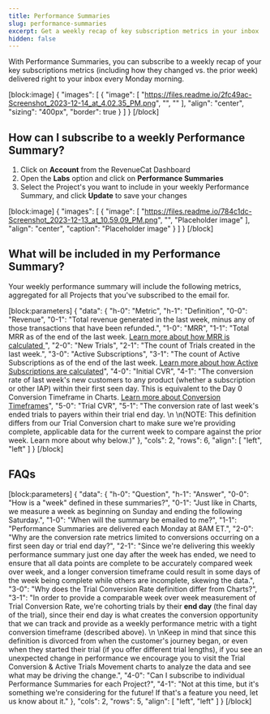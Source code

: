 ```yaml
---
title: Performance Summaries
slug: performance-summaries
excerpt: Get a weekly recap of key subscription metrics in your inbox
hidden: false
---
```

With Performance Summaries, you can subscribe to a weekly recap of your key subscriptions metrics (including how they changed vs. the prior week) delivered right to your inbox every Monday morning.

[block:image]
{
  "images": [
    {
      "image": [
        "https://files.readme.io/2fc49ac-Screenshot_2023-12-14_at_4.02.35_PM.png",
        "",
        ""
      ],
      "align": "center",
      "sizing": "400px",
      "border": true
    }
  ]
}
[/block]


## How can I subscribe to a weekly Performance Summary?

1. Click on **Account** from the RevenueCat Dashboard
2. Open the **Labs** option and click on **Performance Summaries**
3. Select the Project's you want to include in your weekly Performance Summary, and click **Update** to save your changes

[block:image]
{
  "images": [
    {
      "image": [
        "https://files.readme.io/784c1dc-Screenshot_2023-12-13_at_10.59.09_PM.png",
        "",
        "Placeholder image"
      ],
      "align": "center",
      "caption": "Placeholder image"
    }
  ]
}
[/block]


## What will be included in my Performance Summary?

Your weekly performance summary will include the following metrics, aggregated for all Projects that you've subscribed to the email for.

[block:parameters]
{
  "data": {
    "h-0": "Metric",
    "h-1": "Definition",
    "0-0": "Revenue",
    "0-1": "Total revenue generated in the last week, minus any of those transactions that have been refunded.",
    "1-0": "MRR",
    "1-1": "Total MRR as of the end of the last week. [Learn more about how MRR is calculated ](https://www.revenuecat.com/docs/monthly-recurring-revenue-mrr-chart)",
    "2-0": "New Trials",
    "2-1": "The count of Trials created in the last week.",
    "3-0": "Active Subscriptions",
    "3-1": "The count of Active Subscriptions as of the end of the last week. [Learn more about how Active Subscriptions are calculated](https://www.revenuecat.com/docs/active-subscriptions-chart)",
    "4-0": "Initial CVR",
    "4-1": "The conversion rate of last week's new customers to any product (whether a subscription or other IAP) within their first seen day. This is equivalent to the Day 0 Conversion Timeframe in Charts. [Learn more about Conversion Timeframes](https://www.revenuecat.com/docs/charts-feature-incomplete-periods#conversion-timeframe-in-conversion-charts)",
    "5-0": "Trial CVR",
    "5-1": "The conversion rate of last week's ended trials to payers within their trial end day.  \n  \n(NOTE: This definition differs from our Trial Conversion chart to make sure we're providing complete, applicable data for the current week to compare against the prior week. Learn more about why below.)"
  },
  "cols": 2,
  "rows": 6,
  "align": [
    "left",
    "left"
  ]
}
[/block]


## FAQs

[block:parameters]
{
  "data": {
    "h-0": "Question",
    "h-1": "Answer",
    "0-0": "How is a \"week\" defined in these summaries?",
    "0-1": "Just like in Charts, we measure a week as beginning on Sunday and ending the following Saturday.",
    "1-0": "When will the summary be emailed to me?",
    "1-1": "Performance Summaries are delivered each Monday at 8AM ET.",
    "2-0": "Why are the conversion rate metrics limited to conversions occurring on a first seen day or trial end day?",
    "2-1": "Since we're delivering this weekly performance summary just one day after the week has ended, we need to ensure that all data points are complete to be accurately compared week over week, and a longer conversion timeframe could result in some days of the week being complete while others are incomplete, skewing the data.",
    "3-0": "Why does the Trial Conversion Rate definition differ from Charts?",
    "3-1": "In order to provide a comparable week over week measurement of Trial Conversion Rate, we're cohorting trials by their **end day** (the final day of the trial), since their end day is what creates the conversion opportunity that we can track and provide as a weekly performance metric with a tight conversion timeframe (described above).  \n  \nKeep in mind that since this definition is divorced from when the customer's journey began, or even when they started their trial (if you offer different trial lengths), if you see an unexpected change in performance we encourage you to visit the Trial Conversion & Active Trials Movement charts to analyze the data and see what may be driving the change.",
    "4-0": "Can I subscribe to individual Performance Summaries for each Project?",
    "4-1": "Not at this time, but it's something we're considering for the future! If that's a feature you need, let us know about it."
  },
  "cols": 2,
  "rows": 5,
  "align": [
    "left",
    "left"
  ]
}
[/block]
